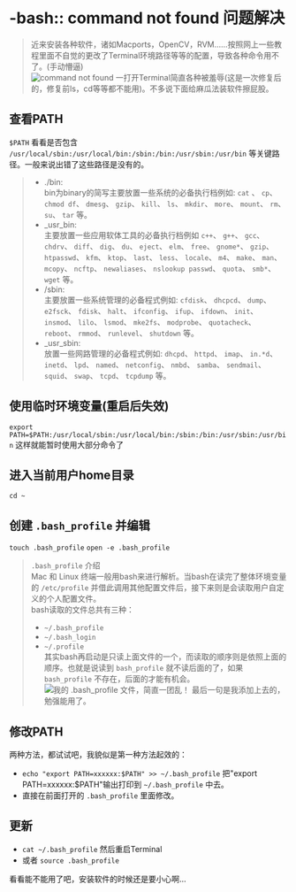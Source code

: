 # -bash:: command not found 问题解决
> 近来安装各种软件，诸如Macports，OpenCV，RVM……按照网上一些教程里面不自觉的更改了Terminal环境路径等等的配置，导致各种命令用不了。(手动懵逼)  
![command not found](http://upload-images.jianshu.io/upload_images/2590408-c887c4d9de67ba23.png?imageMogr2/auto-orient/strip%7CimageView2/2/w/1240)
一打开Terminal简直各种被羞辱(这是一次修复后的，修复前ls，cd等等都不能用)。不多说下面给麻瓜法装软件擦屁股。
## 查看PATH
`$PATH`
看看是否包含 `/usr/local/sbin:/usr/local/bin:/sbin:/bin:/usr/sbin:/usr/bin` 等关键路径。一般来说出错了这些路径是没有的。
>  - ./bin:    
> bin为binary的简写主要放置一些系统的必备执行档例如: `cat` 、 `cp`、 `chmod df`、 `dmesg`、 `gzip`、 `kill`、 `ls`、 `mkdir`、 `more`、 `mount`、 `rm`、 `su`、 `tar` 等。  
> -  _usr_bin:   
> 主要放置一些应用软体工具的必备执行档例如 `c++`、 `g++`、 `gcc`、 `chdrv`、 `diff`、 `dig`、 `du`、 `eject`、 `elm`、 `free`、 `gnome*`、  `gzip`、 `htpasswd`、 `kfm`、 `ktop`、 `last`、 `less`、 `locale`、 `m4`、 `make`、 `man`、 `mcopy`、 `ncftp`、  `newaliases`、 `nslookup passwd`、 `quota`、 `smb*`、 `wget` 等。  
> -  /sbin:   
> 主要放置一些系统管理的必备程式例如: `cfdisk`、 `dhcpcd`、 `dump`、 `e2fsck`、 `fdisk`、 `halt`、 `ifconfig`、 `ifup`、  `ifdown`、 `init`、 `insmod`、 `lilo`、 `lsmod`、 `mke2fs`、 `modprobe`、 `quotacheck`、 `reboot`、 `rmmod`、  `runlevel`、 `shutdown` 等。   
> -  _usr_sbin:   
> 放置一些网路管理的必备程式例如: `dhcpd`、 `httpd`、 `imap`、 `in.*d`、 `inetd`、 `lpd`、 `named`、 `netconfig`、 `nmbd`、 `samba`、 `sendmail`、 `squid`、 `swap`、 `tcpd`、 `tcpdump` 等。   
## 使用临时环境变量(重启后失效)
`export PATH=$PATH:/usr/local/sbin:/usr/local/bin:/sbin:/bin:/usr/sbin:/usr/bin`
这样就能暂时使用大部分命令了
## 进入当前用户home目录
`cd ~`
## 创建 `.bash_profile` 并编辑
`touch .bash_profile`
`open -e .bash_profile`
> `.bash_profile` 介绍  
>  Mac  和  Linux  终端一般用bash来进行解析。当bash在读完了整体环境变量的 `/etc/profile` 并借此调用其他配置文件后，接下来则是会读取用户自定义的个人配置文件。  
> bash读取的文件总共有三种：  
> - `~/.bash_profile `  
> - `~/.bash_login `  
> - `~/.profile`  
> 其实bash再启动是只读上面文件的一个，而读取的顺序则是依照上面的顺序。也就是说读到 `bash_profile` 就不读后面的了，如果 `bash_profile` 不存在，后面的才能有机会。  
![我的 `.bash_profile` 文件，简直一团乱！](http://upload-images.jianshu.io/upload_images/2590408-007d2a97f7ad7e01.png?imageMogr2/auto-orient/strip%7CimageView2/2/w/1240)
最后一句是我添加上去的，勉强能用了。
## 修改PATH
两种方法，都试试吧，我貌似是第一种方法起效的：
*  `echo "export PATH=xxxxxx:$PATH" >> ~/.bash_profile`
把"export PATH=xxxxxx:$PATH"输出打印到 `~/.bash_profile` 中去。
* 直接在前面打开的 `.bash_profile` 里面修改。
## 更新
* `cat ~/.bash_profile` 然后重启Terminal
* 或者 `source .bash_profile`

看看能不能用了吧，安装软件的时候还是要小心啊…

















